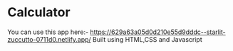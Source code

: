 # Calculator
You can use this app here:-
https://629a63a05d0d210e55d9dddc--starlit-zuccutto-0711d0.netlify.app/
Built using HTML,CSS and Javascript
